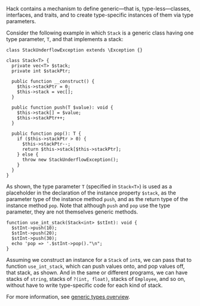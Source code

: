 Hack contains a mechanism to define generic&mdash;that is, type-less&mdash;classes, interfaces, and traits, and to create type-specific instances of
them via type parameters.

Consider the following example in which `Stack` is a generic class having one type parameter, `T`, and that implements a stack:

```Stack.inc.hack no-auto-output
class StackUnderflowException extends \Exception {}

class Stack<T> {
  private vec<T> $stack;
  private int $stackPtr;

  public function __construct() {
    $this->stackPtr = 0;
    $this->stack = vec[];
  }

  public function push(T $value): void {
    $this->stack[] = $value;
    $this->stackPtr++;
  }

  public function pop(): T {
    if ($this->stackPtr > 0) {
      $this->stackPtr--;
      return $this->stack[$this->stackPtr];
    } else {
      throw new StackUnderflowException();
    }
  }
}
```

As shown, the type parameter `T` (specified in `Stack<T>`) is used as a placeholder in the declaration of the instance property `$stack`, as
the parameter type of the instance method `push`, and as the return type of the instance method `pop`. Note that although `push` and `pop` use
the type parameter, they are not themselves generic methods.

```Stack.test.hack no-auto-output
function use_int_stack(Stack<int> $stInt): void {
  $stInt->push(10);
  $stInt->push(20);
  $stInt->push(30);
  echo 'pop => '.$stInt->pop()."\n";
}
```

Assuming we construct an instance for a `Stack` of `int`s, we can pass that to function `use_int_stack`, which can push values onto, and pop
values off, that stack, as shown. And in the same or different programs, we can have stacks of `string`, stacks of `?(int, float)`, stacks of
`Employee`, and so on, without have to write type-specific code for each kind of stack.

For more information, see [generic types overview](../generics/introduction.md).
